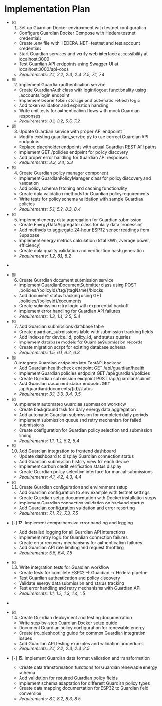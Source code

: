 # Implementation Plan

- [x] 1. Set up Guardian Docker environment with testnet configuration

  - Configure Guardian Docker Compose with Hedera testnet credentials
  - Create .env file with HEDERA_NET=testnet and test account credentials
  - Start Guardian services and verify web interface accessibility at localhost:3000
  - Test Guardian API endpoints using Swagger UI at localhost:3000/api-docs
  - _Requirements: 2.1, 2.2, 2.3, 2.4, 2.5, 7.1, 7.4_

- [x] 2. Implement Guardian authentication service

  - Create GuardianAuth class with login/logout functionality using /accounts/login endpoint
  - Implement bearer token storage and automatic refresh logic
  - Add token validation and expiration handling
  - Write unit tests for authentication flows with mock Guardian responses
  - _Requirements: 3.1, 3.2, 5.5, 7.2_

- [x] 3. Update Guardian service with proper API endpoints

  - Modify existing guardian_service.py to use correct Guardian API endpoints
  - Replace placeholder endpoints with actual Guardian REST API paths
  - Implement GET /policies endpoint for policy discovery
  - Add proper error handling for Guardian API responses
  - _Requirements: 3.3, 3.4, 5.3_

- [x] 4. Create Guardian policy manager component

  - Implement GuardianPolicyManager class for policy discovery and validation
  - Add policy schema fetching and caching functionality
  - Create data validation methods for Guardian policy requirements
  - Write tests for policy schema validation with sample Guardian policies
  - _Requirements: 5.1, 5.2, 8.3, 8.4_

- [x] 5. Implement energy data aggregation for Guardian submission

  - Create EnergyDataAggregator class for daily data processing
  - Add methods to aggregate 24-hour ESP32 sensor readings from Supabase
  - Implement energy metrics calculation (total kWh, average power, efficiency)
  - Create data quality validation and verification hash generation
  - _Requirements: 1.2, 8.1, 8.2_

-

- [x] 6. Create Guardian document submission service

  - Implement GuardianDocumentSubmitter class using POST /policies/{policyId}/tag/{tagName}/blocks
  - Add document status tracking using GET /policies/{policyId}/documents
  - Create submission retry logic with exponential backoff
  - Implement error handling for Guardian API failures
  - _Requirements: 1.3, 1.4, 3.5, 5.4_

- [x] 7. Add Guardian submissions database table

  - Create guardian_submissions table with submission tracking fields
  - Add indexes for device_id, policy_id, and status queries
  - Implement database models for GuardianSubmission records
  - Create migration script for existing database schema
  - _Requirements: 1.5, 6.1, 6.2, 6.3_

- [x] 8. Integrate Guardian endpoints into FastAPI backend

  - Add Guardian health check endpoint GET /api/guardian/health
  - Implement Guardian policies endpoint GET /api/guardian/policies
  - Create Guardian submission endpoint POST /api/guardian/submit
  - Add Guardian document status endpoint GET /api/guardian/documents/{id}/status
  - _Requirements: 3.1, 3.3, 3.4, 3.5_

- [x] 9. Implement automated Guardian submission workflow

  - Create background task for daily energy data aggregation
  - Add automatic Guardian submission for completed daily periods
  - Implement submission queue and retry mechanism for failed submissions
  - Create configuration for Guardian policy selection and submission timing
  - _Requirements: 1.1, 1.2, 5.2, 5.4_

- [x] 10. Add Guardian integration to frontend dashboard

  - Update dashboard to display Guardian connection status
  - Add Guardian submission history view for each device
  - Implement carbon credit verification status display
  - Create Guardian policy selection interface for manual submissions
  - _Requirements: 4.1, 4.2, 4.3, 4.4_

- [x] 11. Create Guardian configuration and environment setup


  - Add Guardian configuration to .env.example with testnet settings
  - Create Guardian setup documentation with Docker installation steps
  - Implement Guardian connection validation on backend startup
  - Add Guardian configuration validation and error reporting
  - _Requirements: 7.1, 7.2, 7.3, 7.5_

- [-] 12. Implement comprehensive error handling and logging







  - Add detailed logging for all Guardian API interactions
  - Implement retry logic for Guardian connection failures
  - Create error recovery mechanisms for authentication failures
  - Add Guardian API rate limiting and request throttling
  - _Requirements: 5.5, 6.4, 7.5_

- [x] 13. Write integration tests for Guardian workflow






  - Create tests for complete ESP32 → Guardian → Hedera pipeline
  - Test Guardian authentication and policy discovery
  - Validate energy data submission and status tracking
  - Test error handling and retry mechanisms with Guardian API
  - _Requirements: 1.1, 1.2, 1.3, 1.4, 1.5_
-

- [x] 14. Create Guardian deployment and testing documentation





  - Write step-by-step Guardian Docker setup guide
  - Document Guardian policy configuration for renewable energy
  - Create troubleshooting guide for common Guardian integration issues
  - Add Guardian API testing examples and validation procedures
  - _Requirements: 2.1, 2.2, 2.3, 2.4, 2.5_

- [-] 15. Implement Guardian data format validation and transformation







  - Create data transformation functions for Guardian renewable energy schema
  - Add validation for required Guardian policy fields
  - Implement schema adaptation for different Guardian policy types
  - Create data mapping documentation for ESP32 to Guardian field conversion
  - _Requirements: 8.1, 8.2, 8.3, 8.5_
